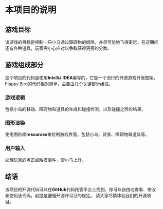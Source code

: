 # 本项目的说明

## 游戏目标

该游戏的目标是控制一只小鸟通过障碍物的缝隙，并尽可能地飞得更远，在这期间还有各种道具，玩家需小心应对以争取获得更高的分数。

## 游戏组成部分

这个项目的代码是使用**IntelliJ IDEA**编写的，它是一个流行的开源游戏开发框架。Flappy Bird的代码相对简单，主要由几个关键部分组成。

### 游戏逻辑

包括小鸟的移动、障碍物和道具的生成和碰撞检测，以及碰撞之后的结果。

### 图形渲染

使用图形库**resources**来绘制游戏界面，包括小鸟、背景、障碍物和道具等。

### 用户输入

处理玩家的点击或触摸事件，使小鸟上升。

## 结语

该项目的开源代码可以在**GitHub**代码托管平台上找到。你可以自由地查看、修改和使用该代码，前提是遵循开源许可证的规定。
请大家尽情体验我们的开源项目。
